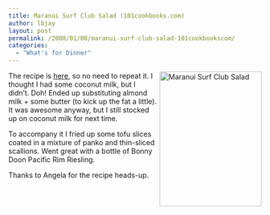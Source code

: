 ```yaml
---
title: Maranui Surf Club Salad (101cookbooks.com)
author: lbjay
layout: post
permalink: /2008/01/08/maranui-surf-club-salad-101cookbookscom/
categories:
  - "What's for Dinner"
---
```

<abbr class="unapi-id" title=""><!-- &nbsp; --></abbr> 

<a rel="lightbox" title="Maranui Surf Club Salad" href="http://www.f00die.com/static/uploads/2008/01/img_2186.JPG"><img title="Maranui Surf Club Salad" src="http://www.f00die.com/static/uploads/2008/01/img_2186.JPG" alt="Maranui Surf Club Salad" width="203" height="269" align="right" /></a>The recipe is [here][1], so no need to repeat it. I thought I had some coconut milk, but I didn&#8217;t. Doh! Ended up substituting almond milk + some butter (to kick up the fat a little). It was awesome anyway, but I still stocked up on coconut milk for next time.

To accompany it I fried up some tofu slices coated in a mixture of panko and thin-sliced scallions. Went great with a bottle of Bonny Doon Pacific Rim Riesling.

Thanks to Angela for the recipe heads-up.

 [1]: http://www.101cookbooks.com/archives/001565.html